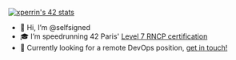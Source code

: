 [![xperrin's 42 stats](https://badge42.vercel.app/api/v2/clatkfgir00060gmge62rmzid/stats?cursusId=21&coalitionId=2)](https://github.com/JaeSeoKim/badge42)

- 👋 Hi, I’m @selfsigned
- 🎓 I’m speedrunning 42 Paris' [Level 7 RNCP certification](https://www.francecompetences.fr/recherche/rncp/36137/)
- 💼 Currently looking for a remote DevOps position, [get in touch!](https://www.linkedin.com/in/selfsigned/)
